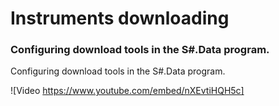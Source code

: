# Instruments downloading

### Configuring download tools in the S\#.Data program.

Configuring download tools in the S\#.Data program.

![Video https://www.youtube.com/embed/nXEvtiHQH5c]
